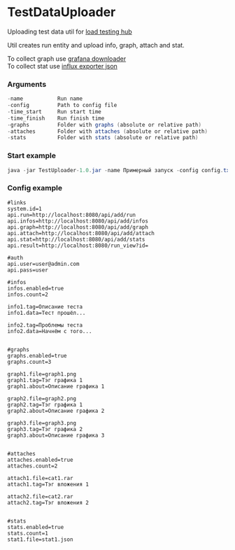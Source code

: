 # TestDataUploader
Uploading test data util for [load testing hub](https://github.com/suhoy/LoadTestingHubPublic)  

Util creates run entity and upload info, graph, attach and stat.  

To collect graph use [grafana downloader](https://github.com/suhoy/GrafanaDownloader)  
To collect stat use [influx exporter json](https://github.com/suhoy/InfluxExporterJson)  



### Arguments
```java
-name           Run name  
-config         Path to config file  
-time_start     Run start time  
-time_finish    Run finish time  
-graphs         Folder with graphs (absolute or relative path)  
-attaches       Folder with attaches (absolute or relative path)  
-stats          Folder with stats (absolute or relative path)  

```

### Start example
```java
java -jar TestUploader-1.0.jar -name Примерный запуск -config config.txt -time_start 2021-12-01T07:55 -time_finish 2021-12-02T22:01 -graphs .\input\graphs -attaches .\input\attaches -stats .\input\stats  
```  
  
  
### Config example  
```properties
#links
system.id=1
api.run=http://localhost:8080/api/add/run
api.infos=http://localhost:8080/api/add/infos
api.graph=http://localhost:8080/api/add/graph
api.attach=http://localhost:8080/api/add/attach
api.stat=http://localhost:8080/api/add/stats
api.result=http://localhost:8080/run_view?id=

#auth
api.user=user@admin.com
api.pass=user

#infos
infos.enabled=true
infos.count=2

info1.tag=Описание теста
info1.data=Тест прошёл...

info2.tag=Проблемы теста
info2.data=Начнём с того...


#graphs
graphs.enabled=true
graphs.count=3

graph1.file=graph1.png
graph1.tag=Тэг графика 1
graph1.about=Описание графика 1

graph2.file=graph2.png
graph2.tag=Тэг графика 1
graph2.about=Описание графика 2

graph3.file=graph3.png
graph3.tag=Тэг графика 2
graph3.about=Описание графика 3


#attaches
attaches.enabled=true
attaches.count=2

attach1.file=cat1.rar
attach1.tag=Тэг вложения 1

attach2.file=cat2.rar
attach2.tag=Тэг вложения 2


#stats
stats.enabled=true
stats.count=1
stat1.file=stat1.json
```
